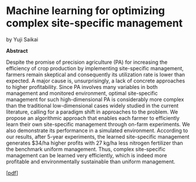 # Machine learning for optimizing complex site-specific management
by Yuji Saikai

**Abstract**

Despite the promise of precision agriculture (PA) for increasing the efficiency of crop production by implementing site-specific management, farmers remain skeptical and consequently its utilization rate is lower than expected. A major cause is, unsurprisingly, a lack of concrete approaches to higher profitability. Since PA involves many variables in both management and monitored environment, optimal site-specific management for such high-dimensional PA is considerably more complex than the traditional low-dimensional cases widely studied in the current literature, calling for a paradigm shift in approaches to the problem. We propose an algorithmic approach that enables each farmer to efficiently learn their own site-specific management through on-farm experiments. We also demonstrate its performance in a simulated environment. According to our results, after 5-year experiments, the learned site-specific management generates $34/ha higher profits with 27 kg/ha less nitrogen fertilizer than the benchmark uniform management. Thus, complex site-specific management can be learned very efficiently, which is indeed more profitable and environmentally sustainable than uniform management.

[[pdf](bopa.pdf)]

